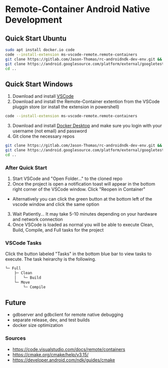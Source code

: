 # Remote-Container Android Native Development 

## Quick Start Ubuntu
```sh
sudo apt install docker.io code
code --install-extension ms-vscode-remote.remote-containers
git clone https://gitlab.com/Jason-Thomas/rc-androidndk-dev-env.git && cd rc-androidndk-dev-env/src
git clone https://android.googlesource.com/platform/external/googletest //NOTE: this is master
cd ..
```
## Quick Start Windows
1. Download and install [VSCode](https://code.visualstudio.com/)
2. Download and install the Remote-Container extention from the VSCode pluggin store (or install the extension in powershell)
```sh
code --install-extension ms-vscode-remote.remote-containers
```
3. Download and install [Docker Desktop](https://www.docker.com/products/docker-desktop) and make sure you login with your username (not email) and password
4. Git clone the necessary repos
```sh
git clone https://gitlab.com/Jason-Thomas/rc-androidndk-dev-env.git && cd rc-androidndk-dev-env/src
git clone https://android.googlesource.com/platform/external/googletest //NOTE: this is master
cd ..
```

### After Quick Start
1. Start VSCode and "Open Folder..." to the cloned repo
2. Once the project is open a notification toast will appear in the bottom right corner of the VSCode window. Click "Reopen in Container"
  - Alternatively you can click the green button at the bottom left of the vscode window and click the same option
3. Wait Patiently... It may take 5-10 minutes depending on your hardware and network connection
4. Once VSCode is loaded as normal you will be able to execute Clean, Build, Compile, and Full tasks for the project

### VSCode Tasks
Click the button labeled "Tasks" in the bottom blue bar to view tasks to execute. The task heirarchy is the following.
```sh
└─ Full
    ├─ Clean
    │   └─ Build
    └─ Move
        └─ Compile    
```
## Future
- gdbserver and gdbclient for remote native debugging
- separate release, dev, and test builds
- docker size optimization

### Sources
- https://code.visualstudio.com/docs/remote/containers
- https://cmake.org/cmake/help/v3.15/
- https://developer.android.com/ndk/guides/cmake
